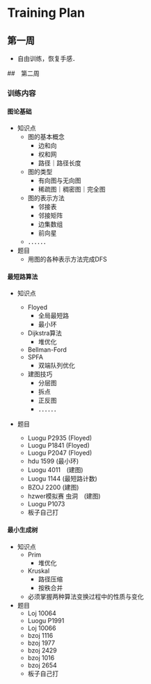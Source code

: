 # Training Plan

## 第一周
- 自由训练，恢复手感．

##　第二周
### 训练内容
#### 图论基础
- 知识点
  - 图的基本概念
    - 边和向
    - 权和网
    - 路径｜路径长度
  - 图的类型
    - 有向图与无向图
    - 稀疏图｜稠密图｜完全图
  - 图的表示方法
    - 邻接表
    - 邻接矩阵
    - 边集数组
    - 前向星
  - ．．．．．．
- 题目
  - 用图的各种表示方法完成DFS
#### 最短路算法
- 知识点
  - Floyed
    - 全局最短路
    - 最小环
  - Dijkstra算法
    - 堆优化
  - Bellman-Ford
  - SPFA
    - 双端队列优化
  - 建图技巧
    - 分层图
    - 拆点
    - 正反图
    - ．．．．．．

- 题目
  - Luogu P2935 (Floyed)
  - Luogu P1841 (Floyed)
  - Luogu P2047 (Floyed)
  - hdu 1599    (最小环)
  - Luogu 4011　(建图)
  - Luogu 1144  (最短路计数)
  - BZOJ 2200   (建图)
  - hzwer模拟赛 虫洞　(建图)
  - Luogu P1073
  - 板子自己打
#### 最小生成树
- 知识点
  - Prim
    - 堆优化
  - Kruskal
    - 路径压缩
    - 按秩合并
  - 必须掌握两种算法变换过程中的性质与变化
- 题目
  - Loj 10064
  - Luogu P1991
  - Loj 10066
  - bzoj 1116
  - bzoj 1977
  - bzoj 2429
  - bzoj 1016
  - bzoj 2654
  - 板子自己打

